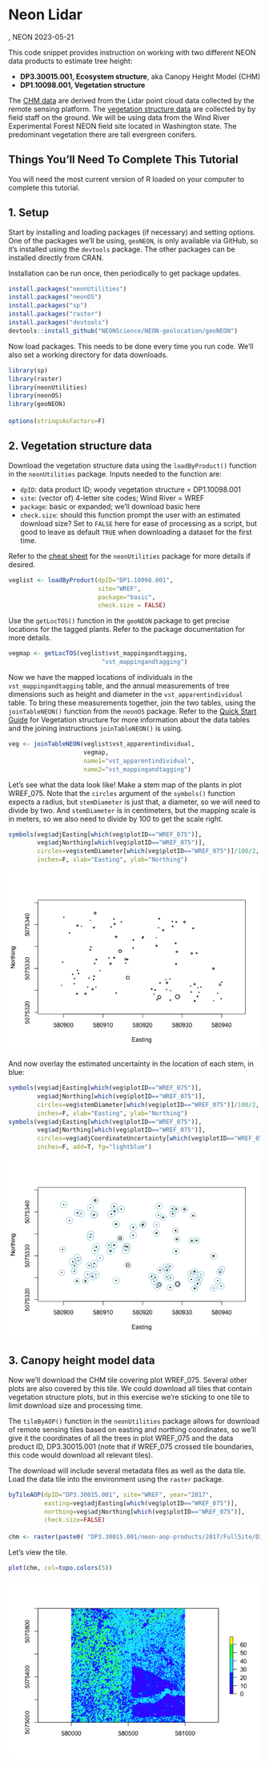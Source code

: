 Neon Lidar
================
, NEON
2023-05-21

This code snippet provides instruction on working with two different
NEON data products to estimate tree height:

-   **DP3.30015.001, Ecosystem structure**, aka Canopy Height Model
    (CHM)
-   **DP1.10098.001, Vegetation structure**

The
<a href="https://data.neonscience.org/data-products/DP3.30015.001" target="_blank">CHM
data</a> are derived from the Lidar point cloud data collected by the
remote sensing platform. The
<a href="https://data.neonscience.org/data-products/DP1.10098.001" target="_blank">vegetation
structure data</a> are collected by by field staff on the ground. We
will be using data from the Wind River Experimental Forest NEON field
site located in Washington state. The predominant vegetation there are
tall evergreen conifers.

<div id="ds-objectives" markdown="1">

## Things You’ll Need To Complete This Tutorial

You will need the most current version of R loaded on your computer to
complete this tutorial.

</div>

## 1. Setup

Start by installing and loading packages (if necessary) and setting
options. One of the packages we’ll be using, `geoNEON`, is only
available via GitHub, so it’s installed using the `devtools` package.
The other packages can be installed directly from CRAN.

Installation can be run once, then periodically to get package updates.

``` r
install.packages("neonUtilities")
install.packages("neonOS")
install.packages("sp")
install.packages("raster")
install.packages("devtools")
devtools::install_github("NEONScience/NEON-geolocation/geoNEON")
```

Now load packages. This needs to be done every time you run code. We’ll
also set a working directory for data downloads.

``` r
library(sp)
library(raster)
library(neonUtilities)
library(neonOS)
library(geoNEON)

options(stringsAsFactors=F)
```

## 2. Vegetation structure data

Download the vegetation structure data using the `loadByProduct()`
function in the `neonUtilities` package. Inputs needed to the function
are:

-   `dpID`: data product ID; woody vegetation structure = DP1.10098.001
-   `site`: (vector of) 4-letter site codes; Wind River = WREF
-   `package`: basic or expanded; we’ll download basic here
-   `check.size`: should this function prompt the user with an estimated
    download size? Set to `FALSE` here for ease of processing as a
    script, but good to leave as default `TRUE` when downloading a
    dataset for the first time.

Refer to the
<a href="https://www.neonscience.org/sites/default/files/cheat-sheet-neonUtilities.pdf" target="_blank">cheat
sheet</a> for the `neonUtilities` package for more details if desired.

``` r
veglist <- loadByProduct(dpID="DP1.10098.001", 
                         site="WREF", 
                         package="basic", 
                         check.size = FALSE)
```

Use the `getLocTOS()` function in the `geoNEON` package to get precise
locations for the tagged plants. Refer to the package documentation for
more details.

``` r
vegmap <- getLocTOS(veglist$vst_mappingandtagging, 
                          "vst_mappingandtagging")
```

Now we have the mapped locations of individuals in the
`vst_mappingandtagging` table, and the annual measurements of tree
dimensions such as height and diameter in the `vst_apparentindividual`
table. To bring these measurements together, join the two tables, using
the `joinTableNEON()` function from the `neonOS` package. Refer to the
<a href="https://data.neonscience.org/data-products/DP1.10098.001" target="_blank">Quick
Start Guide</a> for Vegetation structure for more information about the
data tables and the joining instructions `joinTableNEON()` is using.

``` r
veg <- joinTableNEON(veglist$vst_apparentindividual, 
                     vegmap, 
                     name1="vst_apparentindividual",
                     name2="vst_mappingandtagging")
```

Let’s see what the data look like! Make a stem map of the plants in plot
WREF_075. Note that the `circles` argument of the `symbols()` function
expects a radius, but `stemDiameter` is just that, a diameter, so we
will need to divide by two. And `stemDiameter` is in centimeters, but
the mapping scale is in meters, so we also need to divide by 100 to get
the scale right.

``` r
symbols(veg$adjEasting[which(veg$plotID=="WREF_075")], 
        veg$adjNorthing[which(veg$plotID=="WREF_075")], 
        circles=veg$stemDiameter[which(veg$plotID=="WREF_075")]/100/2, 
        inches=F, xlab="Easting", ylab="Northing")
```

![](lidar_canopy_height_files/figure-gfm/plot-1-1.png)

And now overlay the estimated uncertainty in the location of each stem,
in blue:

``` r
symbols(veg$adjEasting[which(veg$plotID=="WREF_075")], 
        veg$adjNorthing[which(veg$plotID=="WREF_075")], 
        circles=veg$stemDiameter[which(veg$plotID=="WREF_075")]/100/2, 
        inches=F, xlab="Easting", ylab="Northing")
symbols(veg$adjEasting[which(veg$plotID=="WREF_075")], 
        veg$adjNorthing[which(veg$plotID=="WREF_075")], 
        circles=veg$adjCoordinateUncertainty[which(veg$plotID=="WREF_075")], 
        inches=F, add=T, fg="lightblue")
```

![](lidar_canopy_height_files/figure-gfm/plot-2-1.png)

## 3. Canopy height model data

Now we’ll download the CHM tile covering plot WREF_075. Several other
plots are also covered by this tile. We could download all tiles that
contain vegetation structure plots, but in this exercise we’re sticking
to one tile to limit download size and processing time.

The `tileByAOP()` function in the `neonUtilities` package allows for
download of remote sensing tiles based on easting and northing
coordinates, so we’ll give it the coordinates of all the trees in plot
WREF_075 and the data product ID, DP3.30015.001 (note that if WREF_075
crossed tile boundaries, this code would download all relevant tiles).

The download will include several metadata files as well as the data
tile. Load the data tile into the environment using the `raster`
package.

``` r
byTileAOP(dpID="DP3.30015.001", site="WREF", year="2017", 
          easting=veg$adjEasting[which(veg$plotID=="WREF_075")], 
          northing=veg$adjNorthing[which(veg$plotID=="WREF_075")],
          check.size=FALSE)

chm <- raster(paste0( "DP3.30015.001/neon-aop-products/2017/FullSite/D16/2017_WREF_1/L3/DiscreteLidar/CanopyHeightModelGtif/NEON_D16_WREF_DP3_580000_5075000_CHM.tif"))
```

Let’s view the tile.

``` r
plot(chm, col=topo.colors(5))
```

![](lidar_canopy_height_files/figure-gfm/plot-chm-1.png)
